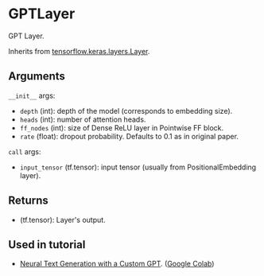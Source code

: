 # GPTLayer

GPT Layer.

Inherits from [tensorflow.keras.layers.Layer](https://www.tensorflow.org/api_docs/python/tf/keras/layers/Layer).

## Arguments
`__init__` args:
  - `depth` (int): depth of the model (corresponds to embedding size).
  - `heads` (int): number of attention heads.
  - `ff_nodes` (int): size of Dense ReLU layer in Pointwise FF block.
  - `rate` (float): dropout probability. Defaults to 0.1 as in original paper.

`call` args:
  - `input_tensor` (tf.tensor): input tensor (usually from PositionalEmbedding layer).

## Returns
  - (tf.tensor): Layer's output.

## Used in tutorial
- [Neural Text Generation with a Custom GPT](https://ivanbongiorni.github.io/maximal/tutorials/gpt.html). ([Google Colab](https://colab.research.google.com/drive/1pUqoGVLbSZurfcH_z1LEM5tEoXUtyzaF?usp=sharing))
